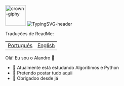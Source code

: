 <div id="header">
    <!-- Gif from "https://giphy.com/" -->
    <img alt="crown-giphy" width="65" src="https://media.giphy.com/media/srrh2v0IiCjNBSO88c/giphy.gif" />
    <!-- I made it on https://readme-typing-svg.demolab.com/demo/ -->
    <img alt="TypingSVG-header" title="Welcome Message" src="https://readme-typing-svg.demolab.com?font=Silkscreen&duration=3000&pause=1500&color=F3BD39&width=435&lines=Olá%2C+Me+Chamo+Alandro+Santos;Bem-vindo+ao+meu+GitHub+:%29;" />
</div>

<div id="translated-readme">
<p align="left">Traduções de ReadMe: </p>
    
<table>
    <td><a align="left" alt="pt-br-readme" align="right" title="Traduzir ReadMe para português" href="https://github.com/apaolaoliveira/apaolaoliveira/blob/main/ReadMe-ptbr.md" target="_blank">Português</a></td>
    <td><a align="left" alt="en-readme" align="right" title="Translate readme to english" href="https://github.com/apaolaoliveira/apaolaoliveira/blob/main/README.md" target="_blank">English</a></td>
</table>
</div>

Olá! Eu sou o Alandro 👋

- 🌱 Atualmente está estudando Algoritimos e Python
- 📝 Pretendo postar tudo aquii
- 🤙 Obrigadoo desde já
